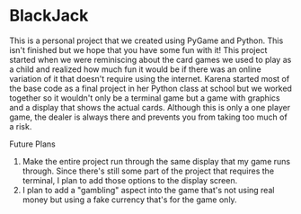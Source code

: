 # BlackJack
This is a personal project that we created using PyGame and Python. This isn't finished but we hope that you have some fun with it! This project started when we were reminiscing about the card games we used to play as a child and realized how much fun it would be if there was an online variation of it that doesn't require using the internet. Karena started most of the base code as a final project in her Python class at school but we worked together so it wouldn't only be a terminal game but a game with graphics and a display that shows the actual cards. Although this is only a one player game, the dealer is always there and prevents you from taking too much of a risk.

Future Plans
1. Make the entire project run through the same display that my game runs through. Since there's still some part of the project that requires the terminal, I plan to add those options to the display screen.
2. I plan to add a "gambling" aspect into the game that's not using real money but using a fake currency that's for the game only.

